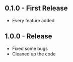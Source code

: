 ## 0.1.0 - First Release
* Every feature added

## 1.0.0 - Release
* Fixed some bugs
* Cleaned up the code
